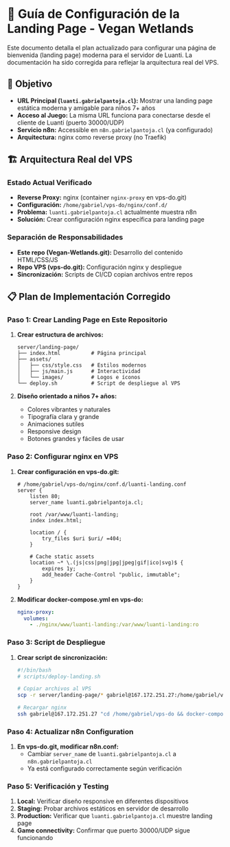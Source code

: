 # 🌱 Guía de Configuración de la Landing Page - Vegan Wetlands

Este documento detalla el plan actualizado para configurar una página de bienvenida (landing page) moderna para el servidor de Luanti. La documentación ha sido corregida para reflejar la arquitectura real del VPS.

## 🎯 Objetivo

-   **URL Principal (`luanti.gabrielpantoja.cl`):** Mostrar una landing page estática moderna y amigable para niños 7+ años
-   **Acceso al Juego:** La misma URL funciona para conectarse desde el cliente de Luanti (puerto 30000/UDP)
-   **Servicio n8n:** Accessible en `n8n.gabrielpantoja.cl` (ya configurado)
-   **Arquitectura:** nginx como reverse proxy (no Traefik)

## 🏗️ Arquitectura Real del VPS

### Estado Actual Verificado
- **Reverse Proxy:** nginx (container `nginx-proxy` en vps-do.git)
- **Configuración:** `/home/gabriel/vps-do/nginx/conf.d/`
- **Problema:** `luanti.gabrielpantoja.cl` actualmente muestra n8n
- **Solución:** Crear configuración nginx específica para landing page

### Separación de Responsabilidades
- **Este repo (Vegan-Wetlands.git):** Desarrollo del contenido HTML/CSS/JS
- **Repo VPS (vps-do.git):** Configuración nginx y despliegue
- **Sincronización:** Scripts de CI/CD copian archivos entre repos

## 📋 Plan de Implementación Corregido

### Paso 1: Crear Landing Page en Este Repositorio

1. **Crear estructura de archivos:**
   ```
   server/landing-page/
   ├── index.html          # Página principal
   ├── assets/
   │   ├── css/style.css   # Estilos modernos
   │   ├── js/main.js      # Interactividad
   │   └── images/         # Logos e íconos
   └── deploy.sh           # Script de despliegue al VPS
   ```

2. **Diseño orientado a niños 7+ años:**
   - Colores vibrantes y naturales
   - Tipografía clara y grande
   - Animaciones sutiles
   - Responsive design
   - Botones grandes y fáciles de usar

### Paso 2: Configurar nginx en VPS

1. **Crear configuración en vps-do.git:**
   ```nginx
   # /home/gabriel/vps-do/nginx/conf.d/luanti-landing.conf
   server {
       listen 80;
       server_name luanti.gabrielpantoja.cl;
       
       root /var/www/luanti-landing;
       index index.html;
       
       location / {
           try_files $uri $uri/ =404;
       }
       
       # Cache static assets
       location ~* \.(js|css|png|jpg|jpeg|gif|ico|svg)$ {
           expires 1y;
           add_header Cache-Control "public, immutable";
       }
   }
   ```

2. **Modificar docker-compose.yml en vps-do:**
   ```yaml
   nginx-proxy:
     volumes:
       - ./nginx/www/luanti-landing:/var/www/luanti-landing:ro
   ```

### Paso 3: Script de Despliegue

1. **Crear script de sincronización:**
   ```bash
   #!/bin/bash
   # scripts/deploy-landing.sh
   
   # Copiar archivos al VPS
   scp -r server/landing-page/* gabriel@167.172.251.27:/home/gabriel/vps-do/nginx/www/luanti-landing/
   
   # Recargar nginx
   ssh gabriel@167.172.251.27 "cd /home/gabriel/vps-do && docker-compose exec nginx-proxy nginx -s reload"
   ```

### Paso 4: Actualizar n8n Configuration

1. **En vps-do.git, modificar n8n.conf:**
   - Cambiar `server_name` de `luanti.gabrielpantoja.cl` a `n8n.gabrielpantoja.cl`
   - Ya está configurado correctamente según verificación

### Paso 5: Verificación y Testing

1. **Local:** Verificar diseño responsive en diferentes dispositivos
2. **Staging:** Probar archivos estáticos en servidor de desarrollo
3. **Production:** Verificar que `luanti.gabrielpantoja.cl` muestre landing page
4. **Game connectivity:** Confirmar que puerto 30000/UDP sigue funcionando

